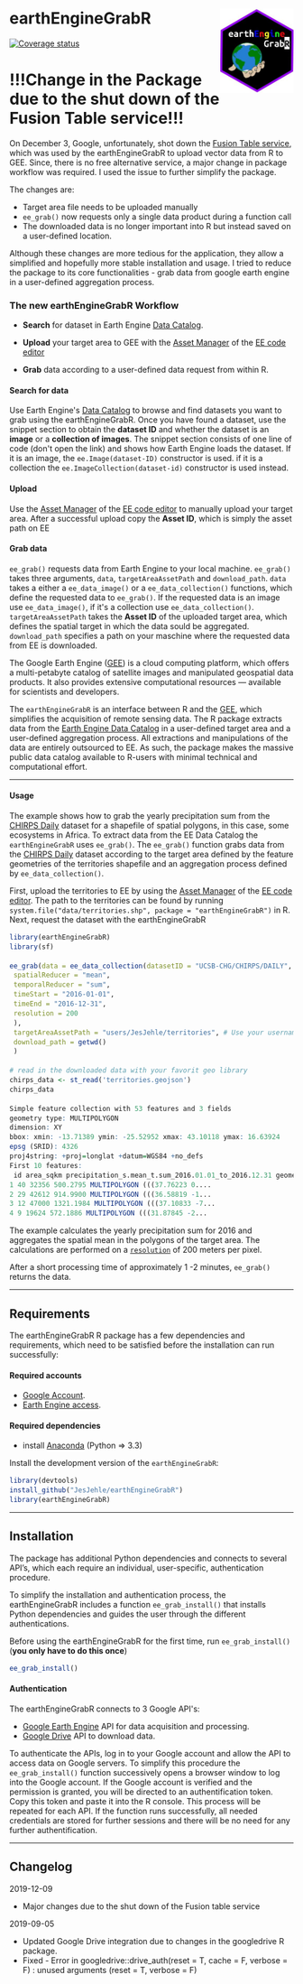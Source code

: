 
# earthEngineGrabR <img src='man/sticker/ee sticker_cropped.jpg' align="right" width="130" /></a>

<!-- badges: start -->

<!--[![Build Status](https://travis-ci.org/JesJehle/earthEngineGrabR.svg?branch=master)](https://travis-ci.org/JesJehle/earthEngineGrabR) --> 

[![Coverage status](https://codecov.io/gh/JesJehle/earthEngineGrabR/branch/master/graph/badge.svg)](https://codecov.io/github/JesJehle/earthEngineGrabR?branch=master) 
<!-- badges: end -->


# !!!Change in the Package due to the shut down of the Fusion Table service!!!
On December 3, Google, unfortunately, shot down the [Fusion Table service](https://support.google.com/fusiontables/answer/9551050?visit_id=637115143730978855-1704825216&rd=1), which was used by the earthEngineGrabR to upload vector data from R to GEE. Since, there is no free alternative service, a major change in package workflow was required. I used the issue to further simplify the package.

The changes are:

* Target area file needs to be uploaded manually 
* `ee_grab()` now requests only a single data product during a function call 
* The downloaded data is no longer important into R but instead saved on a user-defined location.

Although these changes are more tedious for the application, they allow a simplified and hopefully more stable installation and usage. I tried to reduce the package to its core functionalities - grab data from google earth engine in a user-defined aggregation process.

### The new earthEngineGrabR Workflow

* **Search** for dataset in Earth Engine [Data Catalog](https://developers.google.com/earth-engine/datasets/).

* **Upload** your target area to GEE with the [Asset Manager](https://developers.google.com/earth-engine/importing) of the [EE code editor](https://code.earthengine.google.com/)

* **Grab** data according to a user-defined data request from within R.

#### Search for data

Use Earth Engine's [Data Catalog](https://developers.google.com/earth-engine/datasets/) to browse and find datasets you want to grab using the earthEngineGrabR. Once you have found a dataset, use the snippet section to obtain the **dataset ID** and whether the dataset is an **image** or a **collection of images**. The snippet section consists of one line of code (don't open the link) and shows how Earth Engine loads the dataset. If it is an image, the `ee.Image(dataset-ID)` constructor is used. if it is a collection the `ee.ImageCollection(dataset-id)` constructor is used instead.

#### Upload

Use the [Asset Manager](https://developers.google.com/earth-engine/importing) of the [EE code editor](https://code.earthengine.google.com/) to manually upload your target area.
After a successful upload copy the **Asset ID**, which is simply the asset path on EE

#### Grab data

`ee_grab()` requests data from Earth Engine to your local machine. `ee_grab()` takes three arguments, `data`, `targetAreaAssetPath` and `download_path`. `data` takes a either a `ee_data_image()` or a `ee_data_collection()` functions, which define the requested data to `ee_grab()`. If the requested data is an image use `ee_data_image()`, if it's a collection use `ee_data_collection()`. `targetAreaAssetPath` takes the **Asset ID** of the uploaded target area, which defines the spatial target in which the data sould be aggregated. `download_path` specifies a path on your maschine where the requested data from EE is downloaded.


The Google Earth Engine ([GEE](https://earthengine.google.com/)) is a cloud computing platform, which offers a multi-petabyte catalog of satellite images and manipulated geospatial data products. It also provides extensive computational resources &mdash; available for scientists and developers.

The `earthEngineGrabR` is an interface between R and the [GEE](https://earthengine.google.com/), which simplifies the acquisition of remote sensing data. The R package extracts data from the [Earth Engine Data Catalog](https://developers.google.com/earth-engine/datasets/) in a user-defined target area and a user-defined aggregation process. All extractions and manipulations of the data are entirely outsourced to EE. 
As such, the package makes the massive public data catalog available to R-users with minimal technical and computational effort.

---------------------------------------------------------------------------------------------------------------------


#### Usage

The example shows how to grab the yearly precipitation sum from the [CHIRPS Daily](https://developers.google.com/earth-engine/datasets/catalog/UCSB-CHG_CHIRPS_DAILY) dataset for a shapefile of spatial polygons, in this case, some ecosystems in Africa.
To extract data from the EE Data Catalog the `earthEngineGrabR` uses `ee_grab()`.
The `ee_grab()` function grabs data from the [CHIRPS Daily](https://developers.google.com/earth-engine/datasets/catalog/UCSB-CHG_CHIRPS_DAILY) dataset according to the target area defined by the feature geometries of the territories shapefile and an aggregation process defined by `ee_data_collection()`.

First, upload the territories to EE by using the [Asset Manager](https://developers.google.com/earth-engine/importing) of the [EE code editor](https://code.earthengine.google.com/).
The path to the territories can be found by running `system.file("data/territories.shp", package = "earthEngineGrabR")` in R.
Next, request the dataset with the earthEngineGrabR

```r
library(earthEngineGrabR)
library(sf)

ee_grab(data = ee_data_collection(datasetID = "UCSB-CHG/CHIRPS/DAILY",
 spatialReducer = "mean",
 temporalReducer = "sum", 
 timeStart = "2016-01-01",
 timeEnd = "2016-12-31", 
 resolution = 200
 ),
 targetAreaAssetPath = "users/JesJehle/territories", # Use your username instead
 download_path = getwd()
 )

# read in the downloaded data with your favorit geo library 
chirps_data <- st_read('territories.geojson')
chirps_data

Simple feature collection with 53 features and 3 fields
geometry type: MULTIPOLYGON
dimension: XY
bbox: xmin: -13.71389 ymin: -25.52952 xmax: 43.10118 ymax: 16.63924
epsg (SRID): 4326
proj4string: +proj=longlat +datum=WGS84 +no_defs
First 10 features:
 id area_sqkm precipitation_s.mean_t.sum_2016.01.01_to_2016.12.31 geometry
1 40 32356 500.2795 MULTIPOLYGON (((37.76223 0....
2 29 42612 914.9900 MULTIPOLYGON (((36.58819 -1...
3 12 47000 1321.1984 MULTIPOLYGON (((37.10833 -7...
4 9 19624 572.1886 MULTIPOLYGON (((31.87845 -2...
```
The example calculates the yearly precipitation sum for 2016 and aggregates the spatial mean in the polygons of the target area. The calculations are performed on a [`resolution`](https://developers.google.com/earth-engine/scale) of 200 meters per pixel.

After a short processing time of approximately 1 -2 minutes, `ee_grab()` returns the data.

--------------------------------------------------------------------

## Requirements

The earthEngineGrabR R package has a few dependencies and requirements, which need to be satisfied before the installation can run successfully:

#### Required accounts

* [Google Account](https://accounts.google.com/SignUp?hl=de).
* [Earth Engine access](https://signup.earthengine.google.com/#!/).

#### Required dependencies

* install [Anaconda](https://www.anaconda.com/download/) (Python => 3.3)

Install the development version of the `earthEngineGrabR`:

```r
library(devtools)
install_github("JesJehle/earthEngineGrabR")
library(earthEngineGrabR)
```
-----------------------------------------------------------

## Installation

The package has additional Python dependencies and connects to several API’s, which each require an individual, user-specific, authentication procedure.

To simplify the installation and authentication process, the earthEngineGrabR includes a function `ee_grab_install()` that installs Python dependencies and guides the user through the different authentications. 

Before using the earthEngineGrabR for the first time, run `ee_grab_install()` (**you only have to do this once**)

```r
ee_grab_install()
```

#### Authentication

The earthEngineGrabR connects to 3 Google API's: 

* [Google Earth Engine](https://developers.google.com/earth-engine/) API for data acquisition and processing.
* [Google Drive](https://github.com/tidyverse/googledrive) API to download data. 
 
 To authenticate the APIs, log in to your Google account and allow the API to access data on Google servers. 
To simplify this procedure the `ee_grab_install()` function successively opens a browser window to log into the Google account.
If the Google account is verified and the permission is granted, you will be directed to an authentification token. Copy this token and paste it into the R console. 
This process will be repeated for each API. If the function runs successfully, all needed credentials are stored for further sessions and there will be no need for any further authentification.


-----------------------------------------------------------------------------------------------------------------------

## Changelog

2019-12-09

* Major changes due to the shut down of the Fusion table service


2019-09-05

* Updated Google Drive integration due to changes in the googledrive R package. 
* Fixed - Error in googledrive::drive_auth(reset = T, cache = F, verbose = F) : 
 unused arguments (reset = T, verbose = F)




